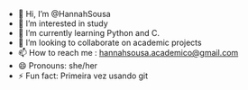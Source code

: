 - 👋 Hi, I’m @HannahSousa
- 👀 I’m interested in study
- 🌱 I’m currently learning Python and C.
- 💞️ I’m looking to collaborate on academic projects
- 📫 How to reach me : hannahsousa.academico@gmail.com
- 😄 Pronouns: she/her
- ⚡ Fun fact: Primeira vez usando git

<!---
HannahSousa/HannahSousa is a ✨ special ✨ repository because its `README.md` (this file) appears on your GitHub profile.
You can click the Preview link to take a look at your changes.
--->
